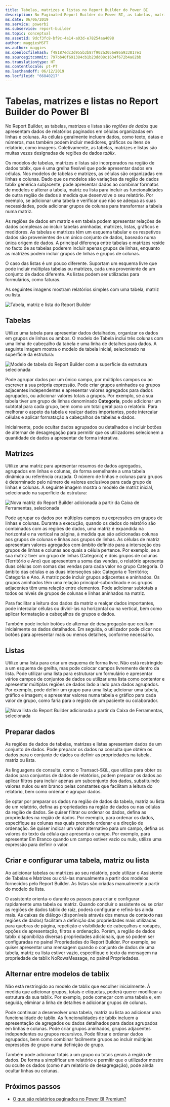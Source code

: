 ```yaml
---
title: Tabelas, matrizes e listas no Report Builder do Power BI
description: No Paginated Report Builder do Power BI, as tabelas, matrizes e listas são regiões de dados que apresentam dados de relatórios paginados em células organizadas em linhas e colunas.
ms.date: 06/06/2019
ms.service: powerbi
ms.subservice: report-builder
ms.topic: conceptual
ms.assetid: 9dcf3fc8-bf9c-4a14-a03d-e78254aa4098
author: maggiesMSFT
ms.author: maggies
ms.openlocfilehash: f48187edc3d955b3b87f902a3056e86a933817e1
ms.sourcegitcommit: 797bb40f691384cb1b23dd08c1634f672b4a82bb
ms.translationtype: HT
ms.contentlocale: pt-PT
ms.lasthandoff: 06/12/2019
ms.locfileid: "66840217"
---
```

# <a name="tables-matrixes-and-lists-in-power-bi-report-builder"></a>Tabelas, matrizes e listas no Report Builder do Power BI
 No Report Builder, as tabelas, matrizes e listas são *regiões de dados* que apresentam dados de relatórios paginados em células organizadas em linhas e colunas. As células geralmente incluem dados, como texto, datas e números, mas também podem incluir medidores, gráficos ou itens de relatório, como imagens. Coletivamente, as tabelas, matrizes e listas são muitas vezes designadas de regiões de dados *tablix*.  
  
 Os modelos de tabelas, matrizes e listas são incorporados na região de dados tablix, que é uma grelha flexível que pode apresentar dados em células. Nos modelos de tabelas e matrizes, as células são organizadas em linhas e colunas. Dado que os modelos são variações da região de dados tablix genérica subjacente, pode apresentar dados ao combinar formatos de modelos e alterar a tabela, matriz ou lista para incluir as funcionalidades de outra região de dados à medida que desenvolve o seu relatório. Por exemplo, se adicionar uma tabela e verificar que não se adequa às suas necessidades, pode adicionar grupos de colunas para transformar a tabela numa matriz.  
  
 As regiões de dados em matriz e em tabela podem apresentar relações de dados complexas ao incluir tabelas aninhadas, matrizes, listas, gráficos e medidores. As tabelas e matrizes têm um esquema tabular e os respetivos dados são provenientes de um único conjunto de dados, baseado numa única origem de dados. A principal diferença entre tabelas e matrizes reside no facto de as tabelas poderem incluir apenas grupos de linhas, enquanto as matrizes podem incluir grupos de linhas e grupos de colunas.  
  
 O caso das listas é um pouco diferente. Suportam um esquema livre que pode incluir múltiplas tabelas ou matrizes, cada uma proveniente de um conjunto de dados diferente. As listas podem ser utilizadas para formulários, como faturas.  
  
 As seguintes imagens mostram relatórios simples com uma tabela, matriz ou lista.  

![Tabela, matriz e lista do Report Builder](media/report-builder-tables-matrices-lists/report-builder-table-matrix-list.png)
  
##  <a name="Table"></a> Tabelas  
 Utilize uma tabela para apresentar dados detalhados, organizar os dados em grupos de linhas ou ambos. O modelo de Tabela inclui três colunas com uma linha de cabeçalho da tabela e uma linha de detalhes para dados. A seguinte imagem mostra o modelo de tabela inicial, selecionado na superfície da estrutura:  

![Modelo de tabela do Report Builder com a superfície da estrutura selecionada](media/report-builder-tables-matrices-lists/report-builder-new-table.png)
  
 Pode agrupar dados por um único campo, por múltiplos campos ou ao escrever a sua própria expressão. Pode criar grupos aninhados ou grupos adjacentes independentes e apresentar valores agregados para dados agrupados, ou adicionar valores totais a grupos. Por exemplo, se a sua tabela tiver um grupo de linhas denominado **Categoria**, pode adicionar um subtotal para cada grupo, bem como um total geral para o relatório. Para melhorar o aspeto da tabela e realçar dados importantes, pode intercalar células e aplicar formatação a cabeçalhos de tabelas e dados.  
  
 Inicialmente, pode ocultar dados agrupados ou detalhados e incluir botões de alternar de desagregação para permitir que os utilizadores selecionem a quantidade de dados a apresentar de forma interativa.  
  
##  <a name="Matrix"></a> Matrizes  
 Utilize uma matriz para apresentar resumos de dados agregados, agrupados em linhas e colunas, de forma semelhante a uma tabela dinâmica ou referência cruzada. O número de linhas e colunas para grupos é determinado pelo número de valores exclusivos para cada grupo de linhas e colunas. A seguinte imagem mostra o modelo de matriz inicial, selecionado na superfície da estrutura:  

![Nova matriz do Report Builder adicionada a partir da Caixa de Ferramentas, selecionada](media/report-builder-tables-matrices-lists/report-builder-new-matrix.png)
 
 Pode agrupar os dados por múltiplos campos ou expressões em grupos de linhas e colunas. Durante a execução, quando os dados do relatório são combinados com as regiões de dados, uma matriz é expandida na horizontal e na vertical na página, à medida que são adicionadas colunas aos grupos de colunas e linhas aos grupos de linhas. As células de matriz apresentam valores agregados com âmbito definido para a interseção dos grupos de linhas e colunas aos quais a célula pertence. Por exemplo, se a sua matriz tiver um grupo de linhas (Categoria) e dois grupos de colunas (Território e Ano) que apresentem a soma das vendas, o relatório apresenta duas células com somas das vendas para cada valor no grupo Categoria. O âmbito das células e as duas interseções são: Categoria e Território; Categoria e Ano. A matriz pode incluir grupos adjacentes e aninhados. Os grupos aninhados têm uma relação principal-subordinado e os grupos adjacentes têm uma relação entre elementos. Pode adicionar subtotais a todos os níveis de grupos de colunas e linhas aninhados na matriz.  
  
 Para facilitar a leitura dos dados da matriz e realçar dados importantes, pode intercalar células ou dividi-las na horizontal ou na vertical, bem como aplicar formatação a cabeçalhos de grupos e dados.  
  
 Também pode incluir botões de alternar de desagregação que ocultam inicialmente os dados detalhados. Em seguida, o utilizador pode clicar nos botões para apresentar mais ou menos detalhes, conforme necessário.  
  
##  <a name="List"></a> Listas  
 Utilize uma lista para criar um esquema de forma livre. Não está restringido a um esquema de grelha, mas pode colocar campos livremente dentro da lista. Pode utilizar uma lista para estruturar um formulário e apresentar vários campos de conjuntos de dados ou utilizar uma lista como contentor e apresentar múltiplas regiões de dados lado a lado para dados agrupados. Por exemplo, pode definir um grupo para uma lista; adicionar uma tabela, gráfico e imagem; e apresentar valores numa tabela e gráfico para cada valor de grupo, como faria para o registo de um paciente ou colaborador.  

![Nova lista do Report Builder adicionada a partir da Caixa de Ferramentas, selecionada](media/report-builder-tables-matrices-lists/report-builder-new-list.png)
  
##  <a name="PreparingData"></a> Preparar dados  
 As regiões de dados de tabelas, matrizes e listas apresentam dados de um conjunto de dados. Pode preparar os dados na consulta que obtém os dados para o conjunto de dados ou definir as propriedades na tabela, matriz ou lista.  
  
 As linguagens de consulta, como o Transact-SQL, que utiliza para obter os dados para conjuntos de dados de relatórios, podem preparar os dados ao aplicar filtros para incluir apenas um subconjunto dos dados, substituindo valores nulos ou em branco pelas constantes que facilitam a leitura do relatório, bem como ordenar e agrupar dados.  
  
 Se optar por preparar os dados na região de dados da tabela, matriz ou lista de um relatório, defina as propriedades na região de dados ou nas células da região de dados. Se quiser filtrar ou ordenar os dados, defina as propriedades na região de dados. Por exemplo, para ordenar os dados, especifique as colunas nas quais pretende ordenar e a direção de ordenação. Se quiser indicar um valor alternativo para um campo, defina os valores do texto da célula que apresenta o campo. Por exemplo, para apresentar Em Branco quando um campo estiver vazio ou nulo, utilize uma expressão para definir o valor.  
  
##  <a name="BuildingConfiguringTableMatrixList"></a> Criar e configurar uma tabela, matriz ou lista  
 Ao adicionar tabelas ou matrizes ao seu relatório, pode utilizar o Assistente de Tabelas e Matrizes ou criá-las manualmente a partir dos modelos fornecidos pelo Report Builder. As listas são criadas manualmente a partir do modelo de lista.  
  
 O assistente orienta-o durante os passos para criar e configurar rapidamente uma tabela ou matriz. Quando concluir o assistente ou se criar as regiões de dados tablix de raiz, poderá configurar e refiná-las ainda mais. As caixas de diálogo (disponíveis através dos menus de contexto nas regiões de dados) facilitam a definição das propriedades mais utilizadas para quebras de página, repetição e visibilidade de cabeçalhos e rodapés, opções de apresentação, filtros e ordenação. Porém, a região de dados tablix disponibiliza diversas propriedades adicionais, que só podem ser configuradas no painel Propriedades do Report Builder. Por exemplo, se quiser apresentar uma mensagem quando o conjunto de dados de uma tabela, matriz ou lista estiver vazio, especifique o texto da mensagem na propriedade de tablix NoRowsMessage, no painel Propriedades.  
  
##  <a name="ChangingBetweenTablixTemplates"></a> Alternar entre modelos de tablix  
 Não está restringido ao modelo de tablix que escolher inicialmente. À medida que adicionar grupos, totais e etiquetas, poderá querer modificar a estrutura da sua tablix. Por exemplo, pode começar com uma tabela e, em seguida, eliminar a linha de detalhes e adicionar grupos de colunas.  
  
 Pode continuar a desenvolver uma tabela, matriz ou lista ao adicionar uma funcionalidade de tablix. As funcionalidades de tablix incluem a apresentação de agregados ou dados detalhados para dados agrupados em linhas e colunas. Pode criar grupos aninhados, grupos adjacentes independentes ou grupos recursivos. Pode filtrar e ordenar dados agrupados, bem como combinar facilmente grupos ao incluir múltiplas expressões de grupo numa definição de grupo.  
  
 Também pode adicionar totais a um grupo ou totais gerais à região de dados. De forma a simplificar um relatório e permitir que o utilizador mostre ou oculte os dados (como num relatório de desagregação), pode ainda ocultar linhas ou colunas. 

## <a name="next-steps"></a>Próximos passos

- [O que são relatórios paginados no Power BI Premium?](paginated-reports-report-builder-power-bi.md)
